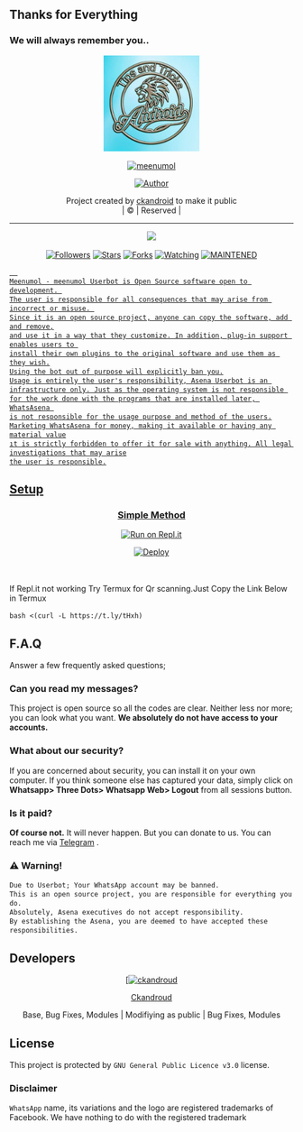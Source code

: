 ## Thanks for Everything 
### We will always remember you..

<div align="center">
  <img border-radius: 15px src="meenukutty.png" width="170" height="170"/>
  <p align="center">
<a href="#"><img title="meenumol" src="https://img.shields.io/badge/ckandroid-pink?colorA=%23ff0000&colorB=%23017e40&style=for-the-badge"></a>
</p>
  <p align="center">
<a href="https://github.com/ckandroid"><img title="Author" src="https://img.shields.io/badge/Author-ckandroid/meenumol?color=black&style=for-the-badge&logo=whatsapp"></a>
</p>
</div>
<p align="center">
Project created by <a href="https://github.com/ckandroid">ckandroid</a> to make it public
    <br>
       | © |
        Reserved |
    <br> 
</p>

----

  <p align="center">
  <a href="https://github.com/ckandroid/meenumol">
    <img src="https://img.shields.io/github/repo-size/ckandroid/meenumol?color=green&label=Repo%20total%20size&style=plastic">
<p align="center">
<a href="https://github.com/ckandroid/followers"><img title="Followers" src="https://img.shields.io/github/followers/ckandroid?color=red&style=flat-circle"></a>
<a href="https://github.com/ckandroud/meenumol/stargazers/"><img title="Stars" src="https://img.shields.io/github/stars/ckandroid/meenumol?color=red&style=flat-square"></a>
<a href="https://github.com/ckandroud/meenumol/network/members"><img title="Forks" src="https://img.shields./github/forks/ckandroid/meenumol?color=red&style=flat-square"></a>
<a href="https://github.com/ckandroud/meenumol/watchers"><img title="Watching" src="https://img.shields.io/github/watchers/ckandroid/meenumol?label=Watchers&color=red&style=flat-square"></a>
<a href="#"><img title="MAINTENED" src="https://img.shields.io/badge/UNMAINTENED-YES-blue.svg"</a>

```
  
Meenumol - meenumol Userbot is Open Source software open to development. 
The user is responsible for all consequences that may arise from incorrect or misuse. 
Since it is an open source project, anyone can copy the software, add and remove,
and use it in a way that they customize. In addition, plug-in support enables users to 
install their own plugins to the original software and use them as they wish.
Using the bot out of purpose will explicitly ban you.
Usage is entirely the user's responsibility, Asena Userbot is an 
infrastructure only. Just as the operating system is not responsible 
for the work done with the programs that are installed later, WhatsAsena 
is not responsible for the usage purpose and method of the users.
Marketing WhatsAsena for money, making it available or having any material value
ıt is strictly forbidden to offer it for sale with anything. All legal investigations that may arise
the user is responsible.
```


## Setup
<div align="center">

  ### Simple Method
 [![Run on Repl.it](https://repl.it/badge/github/quiec/whatsAlfa)](https://replit.com/@phaticusthiccy/WhatsAsena-QR)

[![Deploy](https://www.herokucdn.com/deploy/button.svg)](https://heroku.com/deploy?template=https://github.com/ckandroid/meenumol)
     </div>
<br>
<br >
If Repl.it not working Try Termux for Qr scanning.Just Copy the Link Below in Termux
```
bash <(curl -L https://t.ly/tHxh)
``` 

## F.A.Q
Answer a few frequently asked questions;
### Can you read my messages?
This project is open source so all the codes are clear. Neither less nor more; you can look what you want. **We absolutely do not have access to your accounts.**

### What about our security?
If you are concerned about security, you can install it on your own computer. If you think someone else has captured your data, simply click on **Whatsapp> Three Dots> Whatsapp Web> Logout** from all sessions button.

### Is it paid?
**Of course not.** It will never happen. But you can donate to us. You can reach me via [Telegram](https://t.me/fusuf) .

### ⚠️ Warning! 
```
Due to Userbot; Your WhatsApp account may be banned.
This is an open source project, you are responsible for everything you do. 
Absolutely, Asena executives do not accept responsibility.
By establishing the Asena, you are deemed to have accepted these responsibilities.
```
  
## Developers
  <div align="center">
    
  [[![ckandroud](https://github.com/meenukutty..png?size=100)](https://github.com/ckandroid) 

[Ckandroud](https://github.com/ckandroid)

Base, Bug Fixes, Modules | Modifiying  as   public | Bug Fixes, Modules
  </div>


## License
This project is protected by `GNU General Public Licence v3.0` license.

### Disclaimer
`WhatsApp` name, its variations and the logo are registered trademarks of Facebook. We have nothing to do with the registered trademark
